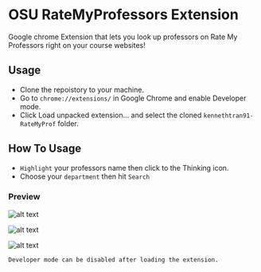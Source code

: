 # OSU RateMyProfessors Extension

Google chrome Extension that lets you look up professors on Rate My Professors right on your course websites!

## Usage
* Clone the repoistory to your machine.
* Go to ``chrome://extensions/`` in Google Chrome and enable Developer mode.
* Click Load unpacked extension... and select the cloned ``kennethtran91-RateMyProf`` folder.

## How To Usage
* ``Highlight`` your professors name then click to the Thinking icon.
* Choose your ``department`` then hit ``Search``


### Preview
![alt text](https://i.imgur.com/GvJMkyp.gif)

![alt text](https://i.imgur.com/Bt4oTzH.gif)

![alt text](https://i.imgur.com/eX7lgCM.gif)



``Developer mode can be disabled after loading the extension.``
